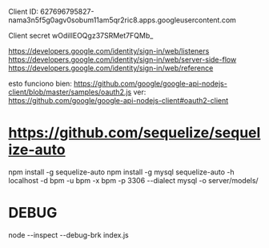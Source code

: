 Client ID:
627696795827-nama3n5f5g0agv0sobum11am5qr2ric8.apps.googleusercontent.com

Client secret
wOdiIlEOQgz37SRMet7FQMb_


https://developers.google.com/identity/sign-in/web/listeners
https://developers.google.com/identity/sign-in/web/server-side-flow
https://developers.google.com/identity/sign-in/web/reference

esto funciono bien:
	https://github.com/google/google-api-nodejs-client/blob/master/samples/oauth2.js
	ver:
		https://github.com/google/google-api-nodejs-client#oauth2-client






# https://github.com/sequelize/sequelize-auto
npm install -g sequelize-auto
npm install -g mysql
sequelize-auto -h localhost -d bpm -u bpm -x bpm -p 3306 --dialect mysql -o server/models/ 

# DEBUG
node --inspect --debug-brk index.js
